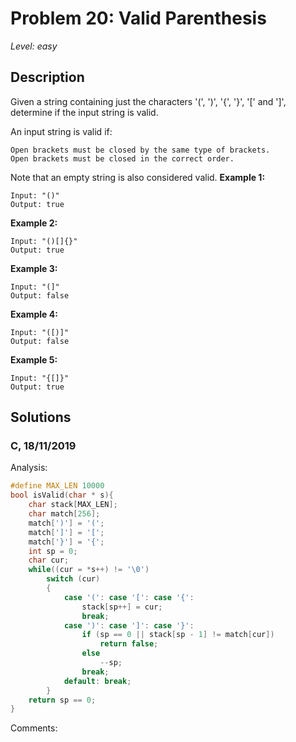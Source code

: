# Problem 20: Valid Parenthesis
*Level: easy*
## Description
Given a string containing just the characters '(', ')', '{', '}', '[' and ']', determine if the input string is valid.

An input string is valid if:

    Open brackets must be closed by the same type of brackets.
    Open brackets must be closed in the correct order.

Note that an empty string is also considered valid.
**Example 1:**
```
Input: "()"
Output: true
```
**Example 2:**
```
Input: "()[]{}"
Output: true
```
**Example 3:**
```
Input: "(]"
Output: false
```
**Example 4:**
```
Input: "([)]"
Output: false
```
**Example 5:**
```
Input: "{[]}"
Output: true
```
## Solutions
### C, 18/11/2019
Analysis:
```c
#define MAX_LEN 10000
bool isValid(char * s){
    char stack[MAX_LEN];
    char match[256];
    match[')'] = '(';
    match[']'] = '[';
    match['}'] = '{';
    int sp = 0;
    char cur;
    while((cur = *s++) != '\0')
        switch (cur)
        {
            case '(': case '[': case '{':
                stack[sp++] = cur;
                break;
            case ')': case ']': case '}':
                if (sp == 0 || stack[sp - 1] != match[cur])
                    return false;
                else
                    --sp;
                break;
            default: break;
        }
    return sp == 0;
}


```
Comments: